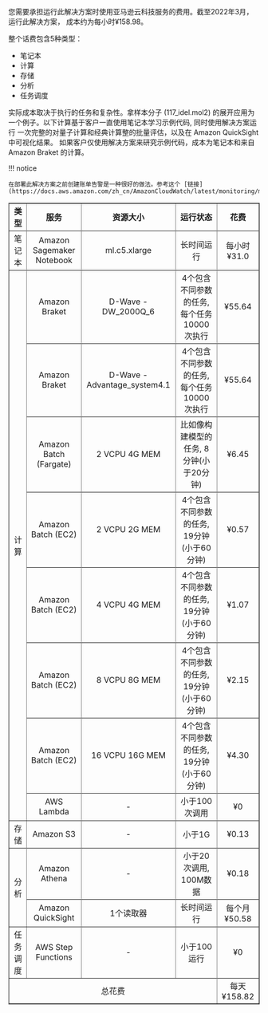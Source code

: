 您需要承担运行此解决方案时使用亚马逊云科技服务的费用。截至2022年3月，运行此解决方案，
成本约为每小时¥158.98。

整个话费包含5种类型：

* 笔记本
* 计算
* 存储
* 分析
* 任务调度

实际成本取决于执行的任务和复杂性。拿样本分子 (117_idel.mol2) 的展开应用为
一个例子。以下计算基于客户一直使用笔记本学习示例代码, 同时使用解决方案运行
一次完整的对量子计算和经典计算整的批量评估，以及在 Amazon QuickSight 中可视化结果。
如果客户仅使用解决方案来研究示例代码，成本为笔记本和来自 Amazon Braket 的计算。

!!! notice

    在部署此解决方案之前创建账单告警是一种很好的做法。参考这个 [链接](https://docs.aws.amazon.com/zh_cn/AmazonCloudWatch/latest/monitoring/monitor_estimated_charges_with_cloudwatch.html)

<table border='1' style="text-align: center">
    <tr>
        <td><B>类型</B></td>
        <td><B>服务</td>
        <td><B>资源大小</td>
        <td><B>运行状态</td>
        <td><B>花费</td>
    <tr>
    <tr>
        <td>笔记本</td>
        <td>Amazon Sagemaker Notebook</td>
        <td>ml.c5.xlarge</td>
        <td>长时间运行</td>
        <td>每小时¥31.0</td>
    <tr>
    <tr>
        <td rowspan="16">计算</td>
        <td>Amazon Braket</td>
        <td>D-Wave - DW_2000Q_6</td>
        <td>4个包含不同参数的任务, 每个任务10000次执行</td>
        <td>¥55.64</td>
    <tr>
    <tr>
        <td>Amazon Braket</td>
        <td>D-Wave - Advantage_system4.1</td>
        <td>4个包含不同参数的任务, 每个任务10000次执行</td>
        <td>¥55.64</td>
    <tr>
    <tr>
        <td>Amazon Batch (Fargate) </td>
        <td>2 VCPU 4G MEM</td>
        <td>比如像构建模型的任务, 8分钟(小于20分钟)</td>
        <td>¥6.45</td>
    <tr>
    <tr>
        <td>Amazon Batch (EC2) </td>
        <td>2 VCPU 2G MEM</td>
        <td>4个包含不同参数的任务, 19分钟(小于60分钟)</td>
        <td>¥0.57</td>
    <tr>
    <tr>
        <td>Amazon Batch (EC2) </td>
        <td>4 VCPU 4G MEM</td>
        <td>4个包含不同参数的任务, 19分钟(小于60分钟)</td>
        <td>¥1.07</td>
    <tr>
    <tr>
        <td>Amazon Batch (EC2) </td>
        <td>8 VCPU 8G MEM</td>
        <td>4个包含不同参数的任务, 19分钟(小于60分钟)</td>
        <td>¥2.15</td>
    <tr>
    <tr>
        <td>Amazon Batch (EC2) </td>
        <td>16 VCPU 16G MEM</td>
        <td>4个包含不同参数的任务, 19分钟(小于60分钟)</td>
        <td>¥4.30</td>
    <tr>
    <tr>
        <td>AWS Lambda </td>
        <td>-</td>
        <td>小于100次调用</td>
        <td>¥0</td>
    <tr>
    <tr>
        <td>存储</td>
        <td>Amazon S3</td>
        <td>-</td>
        <td>小于1G</td>
        <td>¥0.13</td>
    <tr>
    <tr>
        <td rowspan='4'>分析</td>
        <td>Amazon Athena</td>
        <td>-</td>
        <td>小于20次调用, 100M数据</td>
        <td>¥0.18</td>
    <tr>
    <tr>
        <td>Amazon QuickSight</td>
        <td>1个读取器</td>
        <td>长时间运行</td>
        <td>每个月¥50.58</td>
    <tr>
    <tr>
        <td>任务调度</td>
        <td>AWS Step Functions</td>
        <td>-</td>
        <td>小于100运行</td>
        <td>¥0</td>
    <tr>
    <tr>
        <td colspan='4'>总花费</td>
        <td>每天¥158.82</td>
    <tr>
</table>